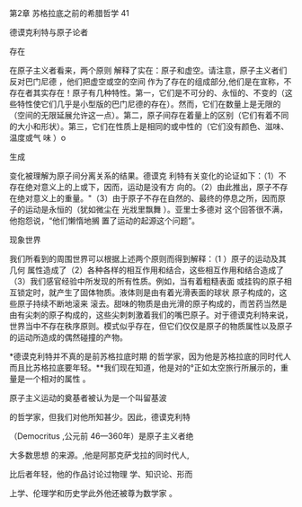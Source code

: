 第2章 苏格拉底之前的希腊哲学 41

德谟克利特与原子论者

 存在

在原子主义者看来，两个原则 解释了实在：原子和虚空。请注意，原子主义者们反对巴门尼德 ，他们把虚空或空的空间 作为了存在的组成部分,他们是在宣称，不存在者其实存在！原子有几种特性。第一，它们是不可分的、永恒的、不变的（这些特性使它们几乎是小型版的巴门尼德的存在）。然而，它们在数量上是无限的（空间的无限延展允许这一点）。第二，原子间存在着量上的区别（它们有着不同的大小和形状）。第三，它们在性质上是相同的或中性的（它们没有颜色、滋味、温度或气 味 ）o

生成

变化被理解为原子间分离关系的结果。德谟克 利特有关变化的论证如下：（1）不存在绝对意义上的上或下，因而，运动是没有方 向的。（2）由此推出，原子不存在绝对意义上的重量。"（3）由于原子不存在自然的、最终的停息之所，因而原子的运动是永恒的（犹如微尘在 光戕里飘舞 ）。亚里士多德对 这个回答很不满，他抱怨说，“他们懒惰地搁 置了运动的起源这个问题”。

现象世界

我们所看到的周围世界可以根据上述两个原则而得到解释：（1 ）原子的运动及其几何 属性造成了（2）各种各样的相互作用和结合，这些相互作用和结合造成了（3）我们感官经验中所发现的所有性质。例如，当有着粗糙表面 或挂钩的原子相互锁定时，就产生了固体物质。液体则是由有着光滑表面的球状 原子构成的，这些原子持续不断地滚来 滚去。甜味的物质是由光滑的原子构成的，而苦药当然是由有尖刺的原子构成的，这些尖刺刺激着我们的嘴巴原子。对于德谟克利特来说，世界当中不存在秩序原则。模式似乎存在，但它们仅仅是原子的物质属性以及原子的运动所造成的偶然碰撞的产物。

*德谟克利特并不真的是前苏格拉底时期 的哲学家，因为他是苏格拉底的同时代人而且比苏格拉底要年轻。**我们现在知道，他是对的°正如太空旅行所展示的，重量是一个相对的属性 。

原子主义运动的奠基者被认为是一个叫留基波

的哲学家，但我们对他所知甚少。因此，德谟克利特

（Democritus ,公元前 46—360年）是原子主义者绝

大多数思想 的来源。,他是阿那克萨戈拉的同时代人,

比后者年轻，他的作品讨论过物理 学、知识论、形而

上学、伦理学和历史学此外他还被尊为数学家 。